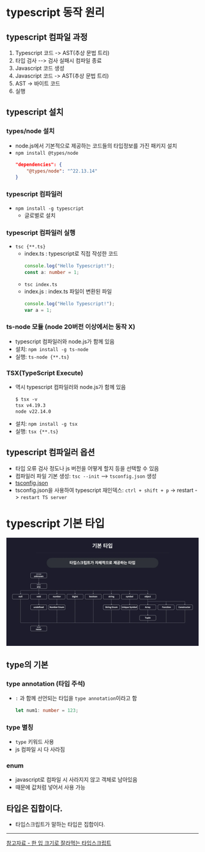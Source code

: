 # typescript 동작 원리

## typescript 컴파일 과정

1. Typescript 코드 -> AST(추상 문법 트리)
2. 타입 검사 --> 검사 실패시 컴파일 종료
3. Javascript 코드 생성
4. Javascript 코드 -> AST(추상 문법 트리)
5. AST -> 바이트 코드
6. 실행

## typescript 설치

### types/node 설치
- node.js에서 기본적으로 제공하는 코드들의 타입정보를 가진 패키지 설치
- `npm install @types/node`
    ```json
    "dependencies": {
        "@types/node": "^22.13.14"
    }
    ```

### typescript 컴파일러
- `npm install -g typescript`
    - 글로벌로 설치

### typescript 컴파일러 실행
- `tsc {**.ts}`
    - index.ts : typescript로 직접 작성한 코드
        ```typescript
        console.log("Hello Typescript!");
        const a: number = 1;
        ```
    - `tsc index.ts`
    - index.js : index.ts 파일이 변환된 파일
        ```javascript
        console.log("Hello Typescript!");
        var a = 1;
        ```

### ts-node 모듈 (node 20버전 이상에서는 동작 X)
- typescript 컴파일러와 node.js가 함께 있음
- 설치: `npm install -g ts-node`
- 실행: `ts-node {**.ts}`

### TSX(TypeScript Execute)
- 역시 typescript 컴파일러와 node.js가 함께 있음
    ```shell
    $ tsx -v
    tsx v4.19.3
    node v22.14.0
    ```
- 설치: `npm install -g tsx`
- 실행: `tsx {**.ts}`

## typescript 컴파일러 옵션

- 타입 오류 검사 정도나 js 버전을 어떻게 할지 등을 선택할 수 있음
- 컴파일러 파일 기본 생성: `tsc --init` --> `tsconfig.json` 생성
- [tsconfig.json](./section_1/tsconfig.json)
- tsconfig.json을 사용하여 typescript 재인덱스: `ctrl + shift + p` -> restart -> `restart TS server`

# typescript 기본 타입

![defaultType](defaultType.png)

## type의 기본

### type annotation (타입 주석)
- `:` 과 함께 선언되는 타입을 `type annotation`이라고 함
    ```typescript
    let num1: number = 123;
    ```

### type 별칭
- `type` 키워드 사용
- js 컴파일 시 다 사라짐

### enum
- javascript로 컴파일 시 사라지지 않고 객체로 남아있음
- 때문에 값처럼 넣어서 사용 가능

## 타입은 집합이다.

- 타입스크립트가 말하는 타입은 집합이다.

---

[참고자료 - 한 입 크기로 잘라먹는 타입스크립트](https://ts.winterlood.com/)